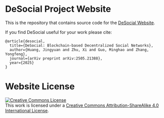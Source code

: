 # DeSocial Project Website

This is the repository that contains source code for the [DeSocial Website](https://luckfort.github.io/DeSocial-project/).

If you find DeSocial useful for your work please cite:
```
@article{desocial,
  title={DeSocial: Blockchain-based Decentralized Social Networks},
  author={Huang, Jingyuan and Zhu, Xi and Guo, Minghao and Zhang, Yongfeng},
  journal={arXiv preprint arXiv:2505.21388},
  year={2025}
}
```

# Website License
<a rel="license" href="http://creativecommons.org/licenses/by-sa/4.0/"><img alt="Creative Commons License" style="border-width:0" src="https://i.creativecommons.org/l/by-sa/4.0/88x31.png" /></a><br />This work is licensed under a <a rel="license" href="http://creativecommons.org/licenses/by-sa/4.0/">Creative Commons Attribution-ShareAlike 4.0 International License</a>.
